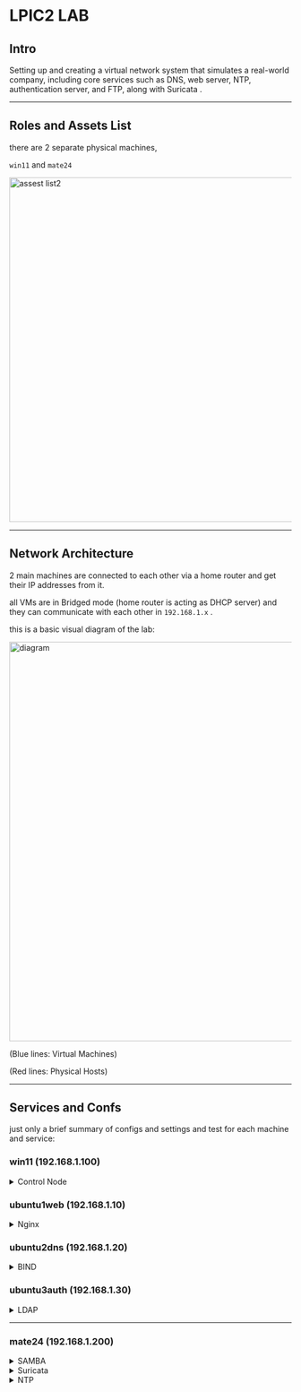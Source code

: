 


# LPIC2 LAB

## Intro

Setting up and creating a virtual network system that simulates a real-world company, including core services such as DNS, web server, NTP, authentication server, and FTP, along with Suricata .

----------------------------------------------------------------------

## Roles and Assets List

there are 2 separate physical machines,

 `win11` and `mate24`
 


<img width="1540" height="615" alt="assest list2" src="https://github.com/user-attachments/assets/1adff12c-fd72-4c39-b202-de872447f8f3" />



 
----------------------------------------------------------------------
## Network Architecture

2 main machines are connected to each other via a home router and get their IP addresses from it.

all VMs are in Bridged mode (home router is acting as DHCP server) and they can communicate with each other in `192.168.1.x` .

this is a basic visual diagram of the lab:

<img width="1782" height="713" alt="diagram" src="https://github.com/user-attachments/assets/0cda909a-a3c1-4b52-9b24-6f4b5ac85714" />

(Blue lines: Virtual Machines)

(Red lines: Physical Hosts)


----------------------------------------------------------------------
## Services and Confs

just only a brief summary of configs and settings and test for each machine and service:

### win11 (192.168.1.100)


<details> 
 
<summary> Control Node </summary>


This is my main machine, serving as the central control node for my lab and also running my virtual servers.

im using WSL to have better connectivity with my machines.

WSL, by default, is in a private network created by Windows, but I need it to be in the same network as my nodes, so I set it to **Mirrored**:

for this i must change (or add) `.wslconfig` file:



<img width="585" height="258" alt="wslconfi" src="https://github.com/user-attachments/assets/934cd872-c7d7-4008-a116-ac0ab6e7b8fe" />



now WSL has the same ip address as my Windows 11:



<img width="1380" height="692" alt="ip" src="https://github.com/user-attachments/assets/b72f269a-2dbc-47e3-9696-c6af24fc8e96" />




I use **MobaXterm** to access all of my nodes by establishing SSH connections:



<img width="1679" height="896" alt="mobaxterm" src="https://github.com/user-attachments/assets/612f13fc-c335-4167-8c2a-9c3c67d4826b" />









</details>


### ubuntu1web (192.168.1.10)


<details> 
 
<summary> Nginx </summary>

i have 3 sample websites to test and configure:

1 - sina-personal-page.slab

2 - webtest.slab

3 - nginx-default.slab

html files at `/var/www`:

<img width="472" height="170" alt="varwww" src="https://github.com/user-attachments/assets/56ffcc47-5c0a-4afc-8add-ab8a16e78dc1" />



config files at `/etc/nginx/sites-available`:

<img width="853" height="176" alt="availabe" src="https://github.com/user-attachments/assets/03cbdea3-9f2f-491f-b596-35241c2daa3b" />


server blocks for each virtual host:


<img width="702" height="330" alt="sinaconf" src="https://github.com/user-attachments/assets/aab52327-7123-40a7-8013-d2a79e19a2e1" />

and like this for other ones.

i used `server_name` directive to get help from my DNS server because all hosts are serving at 192.168.1.10.

`access_log` and `error_log` for logging and to be used by syslog in next phases.

and location block for matching specific URIs. (in case of not found URI it will return 404)


creating sym link for sites and enabling them:

<img width="1448" height="222" alt="enable" src="https://github.com/user-attachments/assets/010d9b01-e919-4289-ac73-5addf3c05d56" />

now final conf check:

<img width="827" height="151" alt="check" src="https://github.com/user-attachments/assets/9c9b6c87-5e68-4840-9f69-0e086e7ea1e2" />

configs looks good, now time to check the sites.

because im using ubuntu server i dont have GUI so i use `lynx` to view my sites in terminal:

<img width="616" height="125" alt="lynx" src="https://github.com/user-attachments/assets/3573e729-50cb-47cc-9669-22411baf2b97" />

`sina-personal-page.slab`
 
<img width="1290" height="935" alt="sina" src="https://github.com/user-attachments/assets/4c2efaad-6d1d-4487-ac23-dc37cf1b688b" />

`nginx-default.slab`

<img width="1595" height="528" alt="nginx" src="https://github.com/user-attachments/assets/253c9348-1c9f-440c-8d6c-29871439d477" />


`webtest.slab`

<img width="1577" height="508" alt="webtest" src="https://github.com/user-attachments/assets/4f3c8acf-828b-4598-a043-89d8b69fe641" />


now a check from my other machine with GUI:



<img width="1140" height="542" alt="sinaa" src="https://github.com/user-attachments/assets/659395dc-358a-4fb0-8728-9c919b49f99a" />


<img width="1352" height="430" alt="nginx" src="https://github.com/user-attachments/assets/01e3828b-0028-4cef-8344-5907e6491745" />


<img width="781" height="280" alt="webtest" src="https://github.com/user-attachments/assets/2c10f6b2-8be6-4a57-a35d-c81ff19d9e3a" />


Web Server is ready.




</details> 


### ubuntu2dns (192.168.1.20)


<details>
 
<summary> BIND </summary>

my lab zone name is `slab`.

`named.conf.local`:


<img width="672" height="260" alt="zones" src="https://github.com/user-attachments/assets/a5029b56-a958-4026-af78-23f1ba8ce117" />


`db.slab` for resolving IPs and `db.192` for reverse queries.

then, database files:

`db.slab`:

<img width="710" height="496" alt="dbslab" src="https://github.com/user-attachments/assets/b62343a6-22e9-4b1b-b0ed-875df60ec407" />

`db.192`:

<img width="765" height="532" alt="db192" src="https://github.com/user-attachments/assets/321069fc-fa8e-45a9-b924-cb49f8ca8939" />

and now, a check for config and db files:

<img width="1106" height="320" alt="check" src="https://github.com/user-attachments/assets/9d1108b7-3163-4032-993f-03afc39e26d8" />


now a test from other machines, for example from 192.168.1.10:

<img width="665" height="775" alt="test1" src="https://github.com/user-attachments/assets/c5e39727-7ac4-428b-9ddf-ecce5ce35624" />

or with a basic script to test them all at once: 

<img width="737" height="502" alt="test3" src="https://github.com/user-attachments/assets/a61f1011-1522-447a-9186-f27c60a04aed" />

or from win11:


<img width="942" height="390" alt="test2" src="https://github.com/user-attachments/assets/fabf8f50-3642-40b1-b395-f42cfa8d8391" />

Name Server is ready.


</details> 

### ubuntu3auth (192.168.1.30)


<details> 
 
<summary> LDAP </summary>




### server side
----------------------------------------------------------------------------------------------------------

after installing the OpenLDAP packages, `slapd` & `ldap-utils`, i run  `dpkg-reconfigure slapd` command to renew the configs.

then defining my hierarchy:

**Key LDAP Values:**

DNS Domain Name ---> `slab`

Organization Name ---> `SLAB`

Database Backend ---> `MDB` (Modern Database)


**Organizational Units (OU):**

i must create a logical structure for organizing users and groups, so i need a LDIF (LDAP Data Interchange Format) file:

`base.ldif`:

<img width="502" height="220" alt="base" src="https://github.com/user-attachments/assets/0aa1b0b6-433e-472a-bc53-cb45c5ee2f0c" />

and now :

```
ldapadd -x -D "cn=admin,dc=slab" -W -f base.ldif
```

`-x`: to enable simple auth instead of other ways

`-D "cn=admin,dc=slab"` : to specify the DN (Distinguished Name) and the name of the user who is performing the command

`-W` : ask password for DN

`-f base.ldif` : read from base.ldif file

now my directory is set up.



**Users and Groups:**

i have 4 groups and 5 users for my lab:

**groups** ---> webadmins, itadmins, fileusers, devs



**users** ---> sina, jay, s-admin, user1, user2



each of users and groups has its own .ldif file:


<img width="561" height="463" alt="treegu" src="https://github.com/user-attachments/assets/5e58f8cb-4e71-415f-8056-4911c1f58ae4" />



<img width="697" height="365" alt="groups" src="https://github.com/user-attachments/assets/a55bad7e-938d-40d1-a12c-5fae605f15b7" />



<img width="723" height="677" alt="users" src="https://github.com/user-attachments/assets/16c40ec9-83cd-4c0d-945c-24b8818d29a2" />


object classes that i used:

`inetOrgPerson` : a fundamental object class for representing people within an organization

`cn` : Common Name, user full name

`sn` : Surname, user last name

----------


`posixAccount` : for integrating LDAP users with Linux based systems

`uid` :  user login name

`uidNumber` : unique numerical ID for the user 

`gidNumber` : primary group number for the user

`homeDirectory` : path to the user home directory

`loginShell` : default shell for the user

----------


`shadowAccount` : for more advanced password management

`shadowLastChange` : date of the last password change

`shadowMax` : maximum number of days a password is valid before it expires

----------






other `.ldif` files to add users to groups:



<img width="900" height="527" alt="add" src="https://github.com/user-attachments/assets/fa288e40-74ed-4f86-b7ab-7b358761b94c" />





**Verifying the Directory:**


using the `ldapsearch` command to search and retrieve information from LDAP server and final check:

```
ldapsearch -x -W -D "cn=admin,dc=slab" -b "dc=slab"
```

<img width="772" height="670" alt="check1" src="https://github.com/user-attachments/assets/f14fd9fb-2a77-4914-8abf-f20b17f9c74c" />


<img width="731" height="688" alt="check2" src="https://github.com/user-attachments/assets/9ff91540-b921-4ed3-b38e-5e179d7dd482" />


Server side is ready.


### Client side
----------------------------------------------------------------------------------------------------------






</details> 



----------------------------------------------------------------------
### mate24 (192.168.1.200)


<details> 
 
<summary> SAMBA  </summary>

`/etc/samba/smb.conf` :

<img width="415" height="182" alt="smb conf" src="https://github.com/user-attachments/assets/5292c9fc-2a62-44cb-9ce5-9880fb4c7ec3" />

after modifying the share object, its time to create the `smbuser` and set password for that with `smbpasswd` command, 

and then a test file and permission and user check:


<img width="555" height="145" alt="smbuser" src="https://github.com/user-attachments/assets/ed8d7b17-b983-4458-a64a-68d66daab143" />


<img width="638" height="206" alt="tree -pug" src="https://github.com/user-attachments/assets/12077199-3cd8-486d-a16f-cdd1e082a0b6" />

now verify connection and do some change from windows side:

<img width="638" height="458" alt="win check" src="https://github.com/user-attachments/assets/5d80d717-68cb-40fe-ad13-855d5a449afe" />

and after entering the credential for smbuser:

<img width="872" height="438" alt="test windows side" src="https://github.com/user-attachments/assets/c91e8880-4e11-4dfb-943f-fead6e7d3428" />

and now once again to check the upload from windows side:

<img width="1550" height="467" alt="test linux side" src="https://github.com/user-attachments/assets/cabe2325-03b6-440d-a892-d0e3457c2663" />

and another check from another machine:

<img width="1216" height="402" alt="test2 linux side" src="https://github.com/user-attachments/assets/5cf0dc4a-164b-4462-bd6f-88d6b07f2d79" />

File Server is ready.


</details>



<details> 
 
<summary> Suricata </summary>

</details> 

<details> 
 
<summary> NTP </summary>

</details> 






